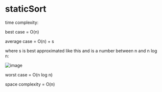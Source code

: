 # staticSort
time complexity:

best case = O(n)

average case = O(n) + s

where s is best approximated like this and is a number between n and n log n:

![image](https://github.com/amari-calipso/staticSort/assets/68780017/1563800e-b189-4282-a84d-5df7b80494f0)

worst case = O(n log n)


space complexity = O(n)

